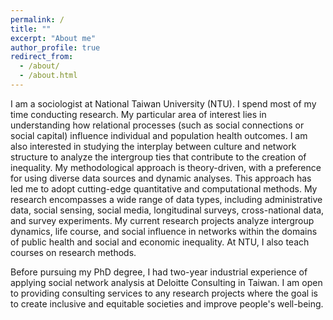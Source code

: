 ```yaml
---
permalink: /
title: ""
excerpt: "About me"
author_profile: true
redirect_from: 
  - /about/
  - /about.html
---
```


I am a sociologist at National Taiwan University (NTU). I spend most of my time conducting research. My particular area of interest lies in understanding how relational processes (such as social connections or social capital) influence individual and population health outcomes. I am also interested in studying the interplay between culture and network structure to analyze the intergroup ties that contribute to the creation of inequality. My methodological approach is theory-driven, with a preference for using diverse data sources and dynamic analyses. This approach has led me to adopt cutting-edge quantitative and computational methods. My research encompasses a wide range of data types, including administrative data, social sensing, social media, longitudinal surveys, cross-national data, and survey experiments. My current research projects analyze intergroup dynamics, life course, and social influence in networks within the domains of public health and social and economic inequality. At NTU, I also teach courses on research methods.

Before pursuing my PhD degree, I had two-year industrial experience of applying social network analysis at Deloitte Consulting in Taiwan. I am open to providing consulting services to any research projects where the goal is to create inclusive and equitable societies and improve people's well-being.
